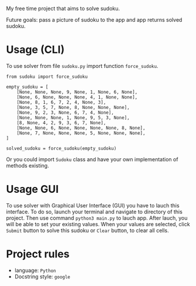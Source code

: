 My free time project that aims to solve sudoku.

Future goals: pass a picture of sudoku to the app and app returns solved sudoku.

# Usage (CLI)

To use solver from file `sudoku.py` import function `force_sudoku`.

```
from sudoku import force_sudoku

empty_sudoku = [
    [None, None, None, 9, None, 1, None, 6, None],
    [None, 6, None, None, None, 4, 1, None, None],
    [None, 8, 1, 6, 7, 2, 4, None, 3],
    [None, 3, 5, 7, None, 8, None, None, None],
    [None, 9, 2, 3, None, 6, 7, 4, None],
    [None, None, None, 1, None, 9, 5, 3, None],
    [8, None, 4, 2, 9, 3, 6, 7, None],
    [None, None, 6, None, None, None, None, 8, None],
    [None, 7, None, None, None, 5, None, None, None],
]

solved_sudoku = force_sudoku(empty_sudoku)
```
Or you could import `Sudoku` class and have your own implementation of methods existing.

# Usage GUI

To use solver with Graphical User Interface (GUI) you have to lauch this interface. To do so, launch your terminal and navigate to directory of this project. Then use command `python3 main.py` to lauch app.
After lauch, you will be able to set your existing values.
When your values are selected, click `Submit` button to solve this sudoku or `Clear` button, to clear all cells.

# Project rules

* language: `Python`
* Docstring style: `google`

